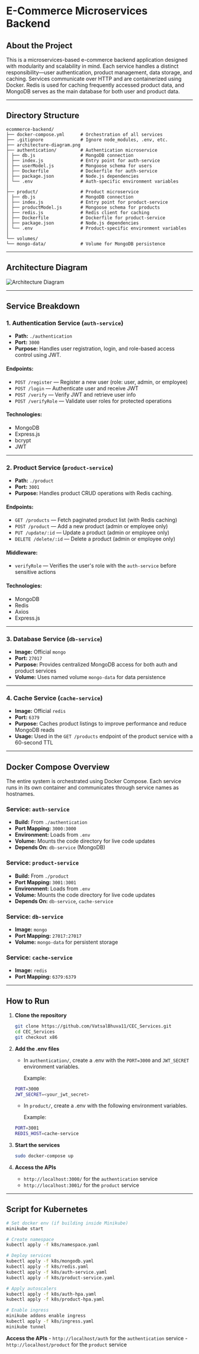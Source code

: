 # E-Commerce Microservices Backend

## About the Project

This is a microservices-based e-commerce backend application designed with modularity and scalability in mind. Each service handles a distinct responsibility—user authentication, product management, data storage, and caching. Services communicate over HTTP and are containerized using Docker. Redis is used for caching frequently accessed product data, and MongoDB serves as the main database for both user and product data.

---

## Directory Structure

```
ecommerce-backend/
├── docker-compose.yml      # Orchestration of all services
├── .gitignore              # Ignore node_modules, .env, etc.
├── architecture-diagram.png
├── authentication/         # Authentication microservice
│ ├── db.js                 # MongoDB connection
│ ├── index.js              # Entry point for auth-service
│ ├── userModel.js          # Mongoose schema for users
│ ├── Dockerfile            # Dockerfile for auth-service
│ ├── package.json          # Node.js dependencies
│ └── .env                  # Auth-specific environment variables
│
├── product/                # Product microservice
│ ├── db.js                 # MongoDB connection
│ ├── index.js              # Entry point for product-service
│ ├── productModel.js       # Mongoose schema for products
│ ├── redis.js              # Redis client for caching
│ ├── Dockerfile            # Dockerfile for product-service
│ ├── package.json          # Node.js dependencies
│ └── .env                  # Product-specific environment variables
│
└── volumes/
└── mongo-data/             # Volume for MongoDB persistence
```

---

## Architecture Diagram

![Architecture Diagram](./architecture-diagram.png)

---

## Service Breakdown

### 1. Authentication Service (`auth-service`)

-   **Path:** `./authentication`
-   **Port:** `3000`
-   **Purpose:** Handles user registration, login, and role-based access control using JWT.

#### Endpoints:

-   `POST /register` — Register a new user (role: user, admin, or employee)
-   `POST /login` — Authenticate user and receive JWT
-   `POST /verify` — Verify JWT and retrieve user info
-   `POST /verifyRole` — Validate user roles for protected operations

#### Technologies:

-   MongoDB
-   Express.js
-   bcrypt
-   JWT

---

### 2. Product Service (`product-service`)

-   **Path:** `./product`
-   **Port:** `3001`
-   **Purpose:** Handles product CRUD operations with Redis caching.

#### Endpoints:

-   `GET /products` — Fetch paginated product list (with Redis caching)
-   `POST /product` — Add a new product (admin or employee only)
-   `PUT /update/:id` — Update a product (admin or employee only)
-   `DELETE /delete/:id` — Delete a product (admin or employee only)

#### Middleware:

-   `verifyRole` — Verifies the user's role with the `auth-service` before sensitive actions

#### Technologies:

-   MongoDB
-   Redis
-   Axios
-   Express.js

---

### 3. Database Service (`db-service`)

-   **Image:** Official `mongo`
-   **Port:** `27017`
-   **Purpose:** Provides centralized MongoDB access for both auth and product services
-   **Volume:** Uses named volume `mongo-data` for data persistence

---

### 4. Cache Service (`cache-service`)

-   **Image:** Official `redis`
-   **Port:** `6379`
-   **Purpose:** Caches product listings to improve performance and reduce MongoDB reads
-   **Usage:** Used in the `GET /products` endpoint of the product service with a 60-second TTL

---

## Docker Compose Overview

The entire system is orchestrated using Docker Compose. Each service runs in its own container and communicates through service names as hostnames.

### Service: `auth-service`

-   **Build:** From `./authentication`
-   **Port Mapping:** `3000:3000`
-   **Environment:** Loads from `.env`
-   **Volume:** Mounts the code directory for live code updates
-   **Depends On:** `db-service` (MongoDB)

### Service: `product-service`

-   **Build:** From `./product`
-   **Port Mapping:** `3001:3001`
-   **Environment:** Loads from `.env`
-   **Volume:** Mounts the code directory for live code updates
-   **Depends On:** `db-service`, `cache-service`

### Service: `db-service`

-   **Image:** `mongo`
-   **Port Mapping:** `27017:27017`
-   **Volume:** `mongo-data` for persistent storage

### Service: `cache-service`

-   **Image:** `redis`
-   **Port Mapping:** `6379:6379`

---

## How to Run

1.  **Clone the repository**

    ```bash
    git clone https://github.com/VatsalBhuva11/CEC_Services.git
    cd CEC_Services
    git checkout x86
    ```

2.  **Add the .env files**

    -   In `authentication/`, create a .env with the `PORT=3000` and `JWT_SECRET` environment variables.

        Example:

    ```bash
    PORT=3000
    JWT_SECRET=<your_jwt_secret>
    ```

    -   In `product/`, create a .env with the following environment variables.

        Example:

    ```bash
    PORT=3001
    REDIS_HOST=cache-service
    ```

3.  **Start the services**

    ```bash
    sudo docker-compose up
    ```

4.  **Access the APIs**
    -   `http://localhost:3000/` for the `authentication` service
    -   `http://localhost:3001/` for the `product` service

---

## Script for Kubernetes 

```bash
# Set docker env (if building inside Minikube)
minikube start

# Create namespace
kubectl apply -f k8s/namespace.yaml

# Deploy services
kubectl apply -f k8s/mongodb.yaml
kubectl apply -f k8s/redis.yaml
kubectl apply -f k8s/auth-service.yaml
kubectl apply -f k8s/product-service.yaml

# Apply autoscalers
kubectl apply -f k8s/auth-hpa.yaml
kubectl apply -f k8s/product-hpa.yaml

# Enable ingress
minikube addons enable ingress
kubectl apply -f k8s/ingress.yaml
minikube tunnel
```
**Access the APIs**
    -   `http://localhost/auth` for the `authentication` service
    -   `http://localhost/product` for the `product` service
